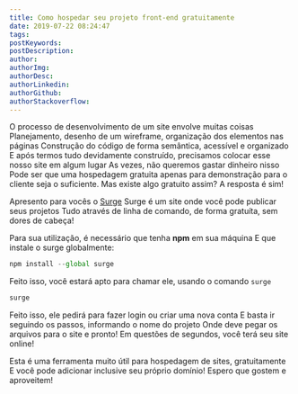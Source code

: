 ```yaml
---
title: Como hospedar seu projeto front-end gratuitamente
date: 2019-07-22 08:24:47
tags:
postKeywords:
postDescription:
author:
authorImg:
authorDesc:
authorLinkedin:
authorGithub:
authorStackoverflow:
---
```


O processo de desenvolvimento de um site envolve muitas coisas
Planejamento, desenho de um wireframe, organização dos elementos nas páginas
Construção do código de forma semântica, acessível e organizado
E após termos tudo devidamente construído, precisamos colocar esse nosso site em algum lugar
As vezes, não queremos gastar dinheiro nisso
Pode ser que uma hospedagem gratuita apenas para demonstração para o cliente seja o suficiente.
Mas existe algo gratuito assim? A resposta é sim!

<!-- more -->

Apresento para vocês o [Surge](https://surge.sh/)
Surge é um site onde você pode publicar seus projetos
Tudo através de linha de comando, de forma gratuíta, sem dores de cabeça!

Para sua utilização, é necessário que tenha **npm** em sua máquina
E que instale o surge globalmente:

```javascript
npm install --global surge
```

Feito isso, você estará apto para chamar ele, usando o comando `surge`

```javascript
surge
```

Feito isso, ele pedirá para fazer login ou criar uma nova conta
E basta ir seguindo os passos, informando o nome do projeto
Onde deve pegar os arquivos para o site e pronto!
Em questões de segundos, você terá seu site online!

Esta é uma ferramenta muito útil para hospedagem de sites, gratuitamente
E você pode adicionar inclusive seu próprio domínio!
Espero que gostem e aproveitem!